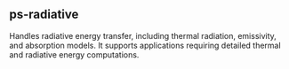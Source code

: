 ## ps-radiative

Handles radiative energy transfer, including thermal radiation, emissivity, and absorption models. It supports applications requiring detailed thermal and radiative energy computations.
